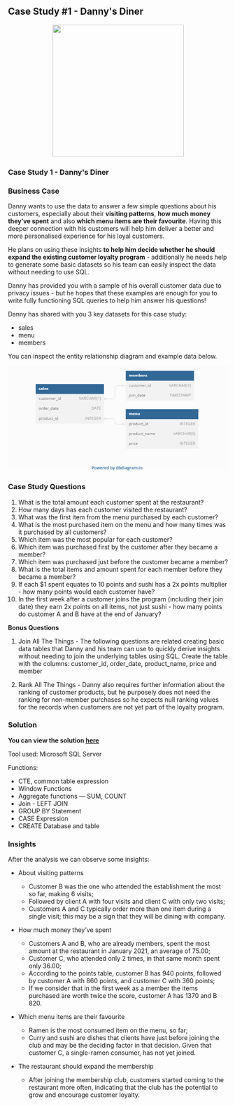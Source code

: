 ## <a name=“section”><a/> Case Study #1 - Danny's Diner

<p align="center">
  <img width="300" height="300" src="https://8weeksqlchallenge.com/images/case-study-designs/1.png">
</p>

<h3>Case Study 1 - Danny's Diner</h3>

<h3>Business Case</h3>
  
Danny wants to use the data to answer a few simple questions about his customers, especially about their **visiting patterns**, **how much money they’ve spent** and also **which menu items are their favourite**. Having this deeper connection with his customers will help him deliver a better and more personalised experience for his loyal customers.

He plans on using these insights **to help him decide whether he should expand the existing customer loyalty program** - additionally he needs help to generate some basic datasets so his team can easily inspect the data without needing to use SQL.

Danny has provided you with a sample of his overall customer data due to privacy issues - but he hopes that these examples are enough for you to write fully functioning SQL queries to help him answer his questions!

Danny has shared with you 3 key datasets for this case study:

* sales
* menu
* members

You can inspect the entity relationship diagram and example data below.

![](week_1/folder/2.png)

<h3>Case Study Questions</h3>
  
1. What is the total amount each customer spent at the restaurant?
2. How many days has each customer visited the restaurant?
3. What was the first item from the menu purchased by each customer?
4. What is the most purchased item on the menu and how many times was it purchased by all customers?
5. Which item was the most popular for each customer?
6. Which item was purchased first by the customer after they became a member?
7. Which item was purchased just before the customer became a member?
8. What is the total items and amount spent for each member before they became a member?
9. If each $1 spent equates to 10 points and sushi has a 2x points multiplier - how many points would each customer have?
10. In the first week after a customer joins the program (including their join date) they earn 2x points on all items, not just sushi - how many points do customer A and B have at the end of January?

**Bonus Questions**

1. Join All The Things - The following questions are related creating basic data tables that Danny and his team can use to quickly derive insights without needing to join the underlying tables using SQL. Create the table with the columns: customer_id, order_date,	product_name, price and	member

2. Rank All The Things - Danny also requires further information about the ranking of customer products, but he purposely does not need the ranking for non-member purchases so he expects null ranking values for the records when customers are not yet part of the loyalty program.

<h3>Solution</h3>
  
**You can view the solution [here](https://github.com/amanda-nascimentobarbosa/8_week_sql_challenge/blob/8394a21745f1a897525523585c4230825be2e6b4/week_1/Solution.md)**

Tool used: Microsoft SQL Server

Functions:

* CTE, common table expression
* Window Functions
* Aggregate functions — SUM, COUNT
* Join - LEFT JOIN
* GROUP BY Statement
* CASE Expression
* CREATE Database and table 

<h3>Insights</h3>

After the analysis we can observe some insights:

- About visiting patterns
  * Customer B was the one who attended the establishment the most so far, making 6 visits;
  * Followed by client A with four visits and client C with only two visits;
  * Customers A and C typically order more than one item during a single visit; this may be a sign that they will be dining with company.
  
- How much money they’ve spent
  * Customers A and B, who are already members, spent the most amount at the restaurant in January 2021, an average of 75.00;
  * Customer C, who attended only 2 times, in that same month spent only 36.00;
  * According to the points table, customer B has 940 points, followed by customer A with 860 points, and customer C with 360 points;
  * If we consider that in the first week as a member the items purchased are worth twice the score, customer A has 1370 and B 820.
  
- Which menu items are their favourite
  * Ramen is the most consumed item on the menu, so far;
  * Curry and sushi are dishes that clients have just before joining the club and may be the deciding factor in that decision. Given that customer C, a single-ramen consumer, has not yet joined.
  
 - The restaurant should expand the membership
   * After joining the membership club, customers started coming to the restaurant more often, indicating that the club has the potential to grow and encourage customer loyalty.
  

